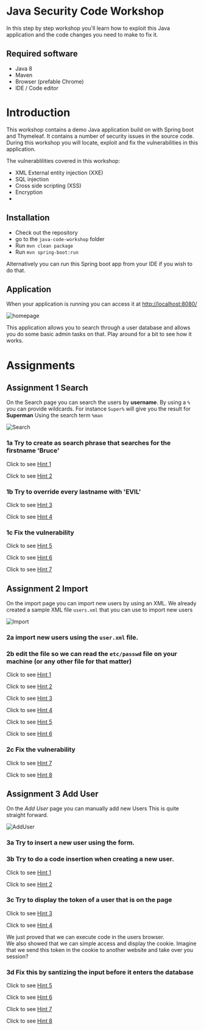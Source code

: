# Java Security Code Workshop
In this step by step workshop you'll learn how to exploit this Java application and the code changes you need to make to fix it.

## Required software
- Java 8
- Maven
- Browser (prefable Chrome)
- IDE / Code editor

# Introduction

This workshop contains a demo Java application build on with Spring boot and Thymeleaf.
It contains a number of security issues in the source code.
During this workshop you will locate, exploit and fix the vulnerabilities in this application.

The vulnerablilities covered in this workshop:
- XML External entity injection (XXE)
- SQL injection
- Cross side scripting (XSS)
- Encryption
- 

## Installation

- Check out the repository
- go to the `java-code-workshop` folder
- Run `mvn clean package`
- Run `mvn spring-boot:run`

Alternatively you can run this Spring boot app from your IDE if you wish to do that.

## Application
When your application is running you can access it at [http://localhost:8080/](http://localhost:8080/)

![homepage](images/index.png)

This application allows you to search through a user database and allows you do some basic admin tasks on that.
Play around for a bit to see how it works.


# Assignments

## Assignment 1 Search

On the Search page you can search the users by **username**.
By using a `%` you can provide wildcards. For instance `Super%` will give you the result for **Superman**
Using the search term `%man`

![Search](images/search.png)

### 1a Try to create as search phrase that searches for the **firstname** 'Bruce'

    
Click to see [Hint 1](hints/search/hint1.md)

Click to see [Hint 2](hints/search/hint2.md)

    
### 1b Try to override every **lastname** with 'EVIL'
    
Click to see [Hint 3](hints/search/hint3.md)

Click to see [Hint 4](hints/search/hint4.md)
    
### 1c Fix the vulnerability

Click to see [Hint 5](hints/search/hint5.md)

Click to see [Hint 6](hints/search/hint6.md)

Click to see [Hint 7](hints/search/hint7.md)


## Assignment 2 Import

On the import page you can import new users by using an XML.
We already created a sample XML file `users.xml` that you can use to import new users

![Import](images/import.png)

### 2a import new users using the `user.xml` file.
### 2b edit the file so we can read the `etc/passwd` file on your machine (or any other file for that matter)

Click to see [Hint 1](hints/import/hint1.md)

Click to see [Hint 2](hints/import/hint2.md)

Click to see [Hint 3](hints/import/hint3.md)

Click to see [Hint 4](hints/import/hint4.md)

Click to see [Hint 5](hints/import/hint5.md)

Click to see [Hint 6](hints/import/hint6.md)

### 2c Fix the vulnerability

Click to see [Hint 7](hints/import/hint7.md)

Click to see [Hint 8](hints/import/hint8.md)

## Assignment 3 Add User

On the *Add User* page you can manually add new Users
This is quite straight forward.

![AddUser](images/adduser.png)

### 3a Try to insert a new user using the form.
### 3b Try to do a code insertion when creating a new user.

Click to see [Hint 1](hints/adduser/hint1.md)

Click to see [Hint 2](hints/adduser/hint2.md)

### 3c Try to display the token of a user that is on the page

Click to see [Hint 3](hints/adduser/hint3.md)

Click to see [Hint 4](hints/adduser/hint4.md)

We just proved that we can execute code in the users browser.     
We also showed that we can simple access and display the cookie. Imagine that we send this token in the cookie to another website and take over you session?

### 3d Fix this by santizing the input before it enters the database

Click to see [Hint 5](hints/adduser/hint5.md)

Click to see [Hint 6](hints/adduser/hint6.md)

Click to see [Hint 7](hints/adduser/hint7.md)

Click to see [Hint 8](hints/adduser/hint8.md)


 
